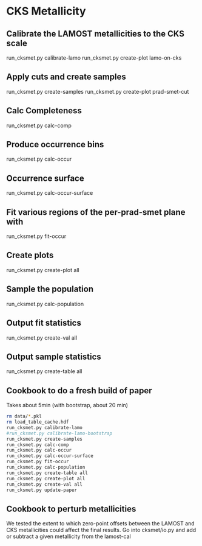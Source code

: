 # CKS Metallicity

## Calibrate the LAMOST metallicities to the CKS scale

run_cksmet.py calibrate-lamo
run_cksmet.py create-plot lamo-on-cks

## Apply cuts and create samples

run_cksmet.py create-samples
run_cksmet.py create-plot prad-smet-cut

## Calc Completeness

run_cksmet.py calc-comp

## Produce occurrence bins

run_cksmet.py calc-occur

## Occurrence surface

run_cksmet.py calc-occur-surface

## Fit various regions of the per-prad-smet plane with

run_cksmet.py fit-occur

## Create plots

run_cksmet.py create-plot all

## Sample the population

run_cksmet.py calc-population

## Output fit statistics

run_cksmet.py create-val all

## Output sample statistics

run_cksmet.py create-table all


## Cookbook to do a fresh build of paper 

Takes about 5min (with bootstrap, about 20 min)

```bash
rm data/*.pkl
rm load_table_cache.hdf
run_cksmet.py calibrate-lamo
#run_cksmet.py calibrate-lamo-bootstrap
run_cksmet.py create-samples
run_cksmet.py calc-comp
run_cksmet.py calc-occur
run_cksmet.py calc-occur-surface
run_cksmet.py fit-occur
run_cksmet.py calc-population
run_cksmet.py create-table all
run_cksmet.py create-plot all
run_cksmet.py create-val all
run_cksmet.py update-paper 
```

## Cookbook to perturb metallicities

We tested the extent to which zero-point offsets between the LAMOST
and CKS metallicities could affect the final results. Go into
cksmet/io.py and add or subtract a given metallicity from the lamost-cal
